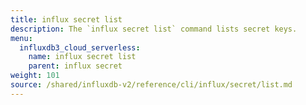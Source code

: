 ```yaml
---
title: influx secret list
description: The `influx secret list` command lists secret keys.
menu:
  influxdb3_cloud_serverless:
    name: influx secret list
    parent: influx secret
weight: 101
source: /shared/influxdb-v2/reference/cli/influx/secret/list.md
---
```


<!-- The content of this file is at 
// SOURCE content/shared/influxdb-v2/reference/cli/influx/secret/list.md-->
